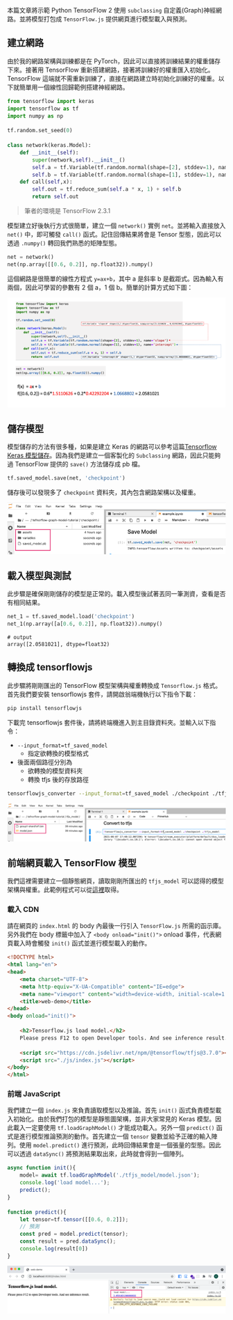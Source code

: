 本篇文章將示範 Python TensorFlow 2 使用 `subclassing` 自定義(Graph)神經網路。並將模型打包成 `TensorFlow.js` 提供網頁進行模型載入與預測。

## 建立網路
由於我的網路架構與訓練都是在 PyTorch，因此可以直接將訓練結果的權重儲存下來。接著用 TensorFlow 重新搭建網路，接著將訓練好的權重匯入初始化。TensorFlow 這端就不需重新訓練了，直接在網路建立時初始化訓練好的權重。以下就簡單用一個線性回歸範例搭建神經網路。

```py
from tensorflow import keras
import tensorflow as tf
import numpy as np

tf.random.set_seed(0)

class network(keras.Model):
    def __init__(self):
        super(network,self).__init__()
        self.a = tf.Variable(tf.random.normal(shape=[2], stddev=1), name='slope')
        self.b = tf.Variable(tf.random.normal(shape=[1], stddev=1), name='intercept')
    def call(self,x):   
        self.out = tf.reduce_sum(self.a * x, 1) + self.b
        return self.out
```

> 筆者的環境是 TensorFlow 2.3.1

模型建立好後執行方式很簡單，建立一個 `network()` 實例 `net`。並將輸入直接放入 `net()` 中，即可觸發 `call()` 函式。記住回傳結果將會是 Tensor 型態，因此可以透過 `.numpy()` 轉回我們熟悉的矩陣型態。

```py
net = network()
net(np.array([[0.6, 0.2]], np.float32)).numpy()
```

這個網路是很簡單的線性方程式 `y=ax+b`，其中 a 是斜率 b 是截距式。因為輸入有兩個，因此可學習的參數有 2 個 a，1 個 b。簡單的計算方式如下圖：

![](./screenshot/img1100607-1.png)

## 儲存模型
模型儲存的方法有很多種，如果是建立 Keras 的網路可以參考這篇[Tensorflow Keras 模型儲存](https://andy6804tw.github.io/2021/03/29/tensorflow-save-model/)。因為我們是建立一個客製化的 `Subclassing` 網路，因此只能夠過 TensorFlow 提供的 `save()` 方法儲存成 pb 檔。

```py
tf.saved_model.save(net, 'checkpoint')
```

儲存後可以發現多了 `checkpoint` 資料夾，其內包含網路架構以及權重。

![](./screenshot/img1100607-2.png)

## 載入模型與測試
此步驟是確保剛剛儲存的模型是正常的。載入模型後試著丟同一筆測資，查看是否有相同結果。

```py
net_1 = tf.saved_model.load('checkpoint')
net_1(np.array([a[0.6, 0.2]], np.float32)).numpy()
```

```
# output
array([2.0581021], dtype=float32)
```

## 轉換成 tensorflowjs
此步驟將剛剛匯出的 TensorFlow 模型架構與權重轉換成 `Tensorflow.js` 格式。首先我們要安裝 tensorflowjs 套件，請開啟翁端機執行以下指令下載：

```bash
pip install tensorflowjs
```

下載完 tensorflowjs 套件後，請將終端機進入到主目錄資料夾。並輸入以下指令：

- `--input_format=tf_saved_model`
    - 指定欲轉換的模型格式
- 後面兩個路徑分別為
    - 欲轉換的模型資料夾
    - 轉換 tfjs 後的存放路徑

```bash
tensorflowjs_converter --input_format=tf_saved_model ./checkpoint ./tfjs_model
```

![](./screenshot/img1100607-3.png)

## 前端網頁載入 TensorFlow 模型
我們這裡需要建立一個靜態網頁，讀取剛剛所匯出的 `tfjs_model` 可以認得的模型架構與權重。此範例程式可以從[這裡](https://github.com/1010code/tefnorflow-graph-model-tutorial/tree/main/web-demo)取得。

### 載入 CDN
請在網頁的 `index.html` 的 body 內最後一行引入 `TensorFlow.js` 所需的函示庫。另外我們在 body 標籤中加入了 `<body onload="init()">`  onload 事件，代表網頁載入時會觸發 `init()` 函式並進行模型載入的動作。

```html
<!DOCTYPE html>
<html lang="en">
<head>
    <meta charset="UTF-8">
    <meta http-equiv="X-UA-Compatible" content="IE=edge">
    <meta name="viewport" content="width=device-width, initial-scale=1.0">
    <title>web-demo</title>
</head>
<body onload="init()">
    
    <h2>Tensorflow.js load model.</h2>
    Please press F12 to open Developer tools. And see inference result.

    <script src="https://cdn.jsdelivr.net/npm/@tensorflow/tfjs@3.7.0"></script>
    <script src="./js/index.js"></script>
</body>
</html>
```

### 前端 JavaScript
我們建立一個 `index.js` 來負責讀取模型以及推論。首先 `init()` 函式負責模型載入初始化。由於我們打包的模型是靜態圖架構，並非大家常見的 Keras 模型。因此載入一定要使用 `tf.loadGraphModel()` 才能成功載入。另外一個 `predict()` 函式是進行模型推論預測的動作。首先建立一個 `tensor` 變數並給予正確的輸入陣列。使用 `model.predict()` 進行預測，此時回傳結果會是一個張量的型態。因此可以透過 `dataSync()` 將預測結果取出來，此時就會得到一個陣列。

```js
async function init(){
    model= await tf.loadGraphModel('./tfjs_model/model.json');
    console.log('load model...');
    predict();
}

function predict(){
    let tensor=tf.tensor([[0.6, 0.2]]);
    // 預測 
    const pred = model.predict(tensor);
    const result = pred.dataSync();
    console.log(result[0])
}
```

![](./screenshot/img1100607-4.png)